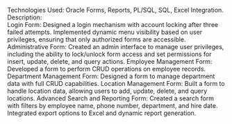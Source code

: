 Technologies Used: Oracle Forms, Reports, PL/SQL, SQL, Excel Integration.
Description:  
Login Form: Designed a login mechanism with account locking after three failed attempts. Implemented dynamic menu visibility based on user privileges, ensuring that only authorized forms are accessible.
Administrative Form: Created an admin interface to manage user privileges, including the ability to lock/unlock form access and set permissions for insert, update, delete, and query actions.
Employee Management Form: Developed a form to perform CRUD operations on employee records.
Department Management Form: Designed a form to manage department data with full CRUD capabilities.
Location Management Form: Built a form to handle location data, allowing users to add, update, delete, and query locations.
Advanced Search and Reporting Form: Created a search form with filters by employee name, phone number, department, and hire date. Integrated export options to Excel and dynamic report generation.
